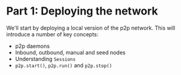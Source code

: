 # Part 1: Deploying the network

We'll start by deploying a local version of the p2p network. This will
introduce a number of key concepts:

* p2p daemons
* Inbound, outbound, manual and seed nodes
* Understanding `Sessions`
* `p2p.start()`, `p2p.run()` and `p2p.stop()`
